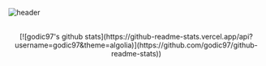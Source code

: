 ![header](https://capsule-render.vercel.app/api?type=soft&color=auto&height=150&section=header&text=In-Cheol%20Shin&fontSize=70&animation=twinkling)

<br>

<div align="center">
  [![godic97's github stats](https://github-readme-stats.vercel.app/api?username=godic97&theme=algolia)](https://github.com/godic97/github-readme-stats))

</div>
